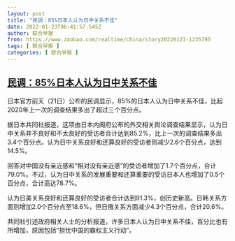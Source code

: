 ```yaml
---
layout: post
title: "民调：85%日本人认为日中关系不佳"
date: 2022-01-23T06:41:57.545Z
author: 联合早报
from: https://www.zaobao.com/realtime/china/story20220123-1235795
tags: [ 联合早报 ]
categories: [ 联合早报 ]
---
```

<!--1642936380000-->
[民调：85%日本人认为日中关系不佳](https://www.zaobao.com/realtime/china/story20220123-1235795)
------

<div>
<p>日本官方前天（21日）公布的民调显示，85%的日本人认为日中关系不佳，比起2020年上一次的调查结果多出了超过三个百分点。</p><p>据日本共同社报道，这项由日本内阁府公布的外交相关舆论调查结果显示，认为日中关系并不良好和不太良好的受访者合计达到85.2%，比上一次的调查结果多出3.4个百分点。认为日中关系良好和还算良好的受访者则减少2.6个百分点，达到14.5%。</p><p>回答对中国没有亲近感和“相对没有亲近感”的受访者增加了1.7个百分点，合计79.0%。不过，认为日中关系的发展重要和还算重要的受访日本人也增加了0.5个百分点，合计高达78.7%。</p><section id="imu"><div id="dfp-ad-imu1">        </div></section><p>认为日美关系良好和还算良好的受访者合计达到91.3%，创历史新高。日韩关系方面则增加2.0个百分点至18.6%，但日俄关系方面减少4.3个百分点，合计20.6%。</p><p>共同社引述政府相关人士的分析报道，许多日本人认为日中关系不佳，百分比也有所增加，原因包括“担忧中国的霸权主义行动”。</p>      <div class="cx_paywall_placeholder" id="sph_cdp_40"></div>
</div>
